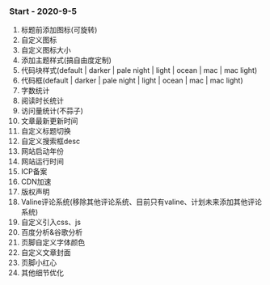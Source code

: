 

### Start - 2020-9-5

1. 标题前添加图标(可旋转)
2. 自定义图标
3. 自定义图标大小
4. 添加主题样式(搞自由度定制)
5. 代码块样式(default | darker | pale night | light | ocean | mac | mac light)
6. 代码框(default | darker | pale night | light | ocean | mac | mac light)
7. 字数统计
8. 阅读时长统计
9. 访问量统计(不蒜子)
10. 文章最新更新时间
11. 自定义标题切换
12. 自定义搜索框desc
13. 网站启动年份
14. 网站运行时间
15. ICP备案
16. CDN加速
17. 版权声明
18. Valine评论系统(移除其他评论系统、目前只有valine、计划未来添加其他评论系统)
19. 自定义引入css、js
20. 百度分析&谷歌分析
21. 页脚自定义字体颜色
22. 自定义文章封面
23. 页脚小红心
24. 其他细节优化

